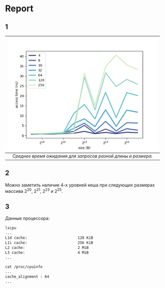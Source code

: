 # Report

## 1



| ![Graph](Cache1.png) |
| :---: |
| *Среднее время ожидания для запросов разной длины и размера.* |

## 2

Можно заметить наличие 4-х уровней кеша при следующих размерах массива 2<sup>20</sup>, 2<sup>21</sup>, 2<sup>23</sup> и 2<sup>25</sup>.

## 3

Данные процессора:

```
lscpu
...
L1d cache:                       128 KiB
L1i cache:                       256 KiB
L2 cache:                        2 MiB
L3 cache:                        4 MiB
...
```

```
cat /proc/cpuinfo
...
cache_alignment	: 64
...
```